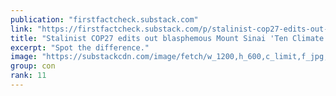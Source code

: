 ```yaml
---
publication: "firstfactcheck.substack.com"
link: "https://firstfactcheck.substack.com/p/stalinist-cop27-edits-out-blasphemous"
title: "Stalinist COP27 edits out blasphemous Mount Sinai 'Ten Climate Commandments'. "
excerpt: "Spot the difference."
image: "https://substackcdn.com/image/fetch/w_1200,h_600,c_limit,f_jpg,q_auto:good,fl_progressive:steep/https%3A%2F%2Fbucketeer-e05bbc84-baa3-437e-9518-adb32be77984.s3.amazonaws.com%2Fpublic%2Fimages%2F8cbfbfb3-88b5-47bc-9a98-c3f94f31039d_1514x1436.png"
group: con
rank: 11
---
```

